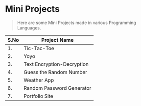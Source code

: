 # Mini Projects
> Here are some Mini Projects made in various Programming Languages.

|S.No|Project Name|
|----|------------|
|1.|Tic-Tac-Toe|
|2.|Yoyo|
|3.|Text Encryption-Decryption|
|4.|Guess the Random Number|
|5.|Weather App|
|6.|Random Password Generator|
|7.|Portfolio Site|
